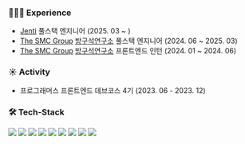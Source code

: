 ### 🧑🏻‍💻 Experience
- [Jenti](https://jenti.ai/) 풀스택 엔지니어 (2025. 03 ~ )
- [The SMC Group](https://thesmc.co.kr) [방구석연구소](https://www.banggooso.com) 풀스택 엔지니어 (2024. 06 ~ 2025. 03)
- [The SMC Group](https://thesmc.co.kr) [방구석연구소](https://www.banggooso.com) 프론트엔드 인턴 (2024. 01 ~ 2024. 06)

### ☀️ Activity
- 프로그래머스 프론트엔드 데브코스 4기 (2023. 06 - 2023. 12)

### 🛠 Tech-Stack
<div style={display: flex}>
  <img src="https://img.shields.io/badge/JavaScript-F7DF1E?style=flat-badge&logo=JavaScript&logoColor=white"/>
  <img src="https://img.shields.io/badge/Typescript-3178C6?style=flat-square&amp;logo=Typescript&amp;logoColor=white">
  <img src="https://img.shields.io/badge/React-61DAFB?style=flat-badge&logo=React&logoColor=white"/>
  <img src="https://img.shields.io/badge/Next.js-000000?style=flat-square&amp;logo=Next.js&amp;logoColor=white">
  <img src="https://img.shields.io/badge/PHP-777BB4?style=flat-badge&logo=PHP&logoColor=white"/>
  <img src="https://img.shields.io/badge/Docker-2496ED?style=flat-square&logo=Docker&logoColor=white"/>
  <img src="https://img.shields.io/badge/MySQL-4479A1?style=flat-square&amp;logo=MySQL&amp;logoColor=white">
  <img src="https://img.shields.io/badge/Tailwind CSS-06B6D4?style=flat-square&amp;logo=Tailwind CSS&amp;logoColor=white">
  <img src="https://img.shields.io/badge/Git-F05032?style=flat-square&amp;logo=git&amp;logoColor=white">
</div>
